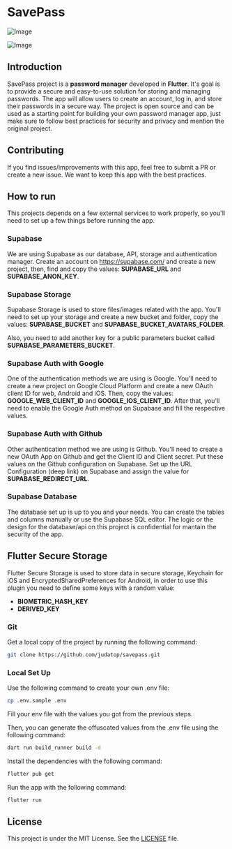 # SavePass

![Image](https://github.com/user-attachments/assets/b2f5ed94-8a85-4b14-812c-33d1eeb2d885)

![Image](https://github.com/user-attachments/assets/a1b0e420-e318-468c-84ca-b5bb04c16716)

## Introduction

SavePass project is a **password manager** developed in **Flutter**. It's goal is to provide a secure and easy-to-use solution for storing and managing passwords. The app will allow users to create an account, log in, and store their passwords in a secure way. The project is open source and can be used as a starting point for building your own password manager app, just make sure to follow best practices for security and privacy and mention the original project.

## Contributing

If you find issues/improvements with this app, feel free to submit a PR or create a new issue. We want to keep this app with the best practices.

## How to run

This projects depends on a few external services to work properly, so you'll need to set up a few things before running the app.

### Supabase

We are using Supabase as our database, API, storage and authentication manager. Create an account on https://supabase.com/ and create a new project, then, find and copy the values: **SUPABASE_URL** and **SUPABASE_ANON_KEY**.

### Supabase Storage

Supabase Storage is used to store files/images related with the app. You'll need to set up your storage and create a new bucket and folder, copy the values: **SUPABASE_BUCKET** and **SUPABASE_BUCKET_AVATARS_FOLDER**.

Also, you need to add another key for a public parameters bucket called **SUPABASE_PARAMETERS_BUCKET**.

### Supabase Auth with Google

One of the authentication methods we are using is Google. You'll need to create a new project on Google Cloud Platform and create a new OAuth client ID for web, Android and iOS. Then, copy the values: **GOOGLE_WEB_CLIENT_ID** and **GOOGLE_IOS_CLIENT_ID**. After that, you'll need to enable the Google Auth method on Supabase and fill the respective values.

### Supabase Auth with Github

Other authentication method we are using is Github. You'll need to create a new OAuth App on Github and get the Client ID and Client secret. Put these values on the Github configuration on Supabase. Set up the URL Configuration (deep link) on Supabase and assign the value for **SUPABASE_REDIRECT_URL**.

### Supabase Database

The database set up is up to you and your needs. You can create the tables and columns manually or use the Supabase SQL editor. The logic or the design for the database/api on this project is confidential for mantain the security of the app.

## Flutter Secure Storage

Flutter Secure Storage is used to store data in secure storage, Keychain for iOS and EncryptedSharedPreferences for Android, in order to use this plugin you need to define some keys with a random value:

- **BIOMETRIC_HASH_KEY**
- **DERIVED_KEY**

### Git

Get a local copy of the project by running the following command:

```bash
git clone https://github.com/judatop/savepass.git
```

### Local Set Up

Use the following command to create your own .env file:

```bash
cp .env.sample .env
```

Fill your env file with the values you got from the previous steps.

Then, you can generate the offuscated values from the .env file using the following command:

```bash
dart run build_runner build -d
```

Install the dependencies with the following command:

```bash
flutter pub get
```

Run the app with the following command:

```bash
flutter run
```

## License

This project is under the MIT License. See the [LICENSE](LICENSE) file.

